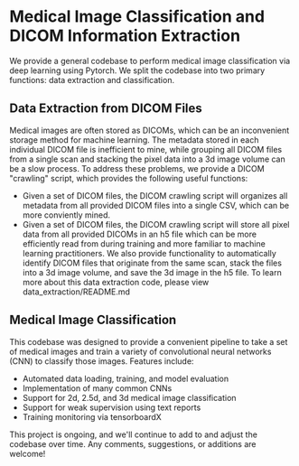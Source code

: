 # Medical Image Classification and DICOM Information Extraction

We provide a general codebase to perform medical image classification via deep learning using Pytorch. We split the codebase into two primary functions: data extraction and classification. 

## Data Extraction from DICOM Files
Medical images are often stored as DICOMs, which can be an inconvenient storage method for machine learning. The metadata stored in each individual DICOM file is inefficient to mine, while grouping all DICOM files from a single scan and stacking the pixel data into a 3d image volume can be a slow process. To address these problems, we provide a DICOM "crawling" script, which provides the following useful functions: 
- Given a set of DICOM files, the DICOM crawling script will organizes all metadata from all provided DICOM files into a single CSV, which can be more conviently mined. 
- Given a set of DICOM files, the DICOM crawling script will store all pixel data from all provided DICOMs in an h5 file which can be more efficiently read from during training and more familiar to machine learning practitioners. We also provide functionality to automatically identify DICOM files that originate from the same scan, stack the files into a 3d image volume, and save the 3d image in the h5 file.
To learn more about this data extraction code, please view data_extraction/README.md

## Medical Image Classification
This codebase was designed to provide a convenient pipeline to take a set of medical images and train a variety of convolutional neural networks (CNN) to classify those images. Features include:

- Automated data loading, training, and model evaluation
- Implementation of many common CNNs
- Support for 2d, 2.5d, and 3d medical image classification
- Support for weak supervision using text reports
- Training monitoring via tensorboardX


This project is ongoing, and we'll continue to add to and adjust the codebase over time. Any comments, suggestions, or additions are welcome!
